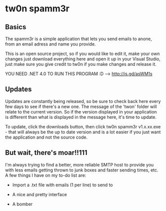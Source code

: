 tw0n spamm3r
============

Basics
------
The spamm3r is a simple application that lets you send emails to anone, from an email adress and name you provide.  

This is an open source project, so if you would like to edit it, make your own changes just download everything here and open it up in your Visual Studio, just make sure you give credit to tw0n if you make changes and release it.

YOU NEED .NET 4.0 TO RUN THIS PROGRAM :D --> http://is.gd/asWM1s

Updates
-------
Updates are constantly being released, so be sure to check back here every few days to see if there's a new one. The message of the 'twon' folder will relate to the current version. So if the version displayed in your application is different than what is displayed in the message here, it's time to update.

To update, click the downloads button, then click tw0n spamm3r v1.x.xx.exe - that will always be the up to date version and is a lot easier if you just want the application and not the source code.

But wait, there's moar!!111
------------
I'm always trying to find a better, more reliable SMTP host to provide you with less emails getting thrown to junk boxes and faster sending times, etc.
A few things I have on my to-do list are:

- Import a .txt file with emails (1 per line) to send to

- A nice and pretty interface

- A bomber